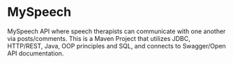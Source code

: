 # MySpeech
MySpeech API where speech therapists can communicate with one another via posts/comments.  This is a Maven Project that utilizes JDBC, HTTP/REST, Java, OOP principles and SQL, and connects to Swagger/Open API documentation.   
